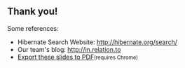 ## Thank you!

Some references:

 * Hibernate Search Website: <http://hibernate.org/search/>
 * Our team's blog: <http://in.relation.to>
 * <a href="?print-pdf">Export these slides to PDF</a><small>(requires Chrome)</small>
